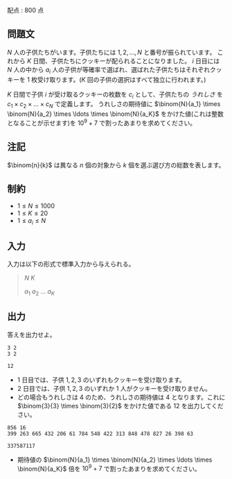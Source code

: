 配点 : $800$ 点

## 問題文

$N$ 人の子供たちがいます。子供たちには $1,2,\ldots,N$ と番号が振られています。
これから $K$ 日間、子供たちにクッキーが配られることになりました。
$i$ 日目には $N$ 人の中から $a_i$ 人の子供が等確率で選ばれ、選ばれた子供たちはそれぞれクッキーを $1$ 枚受け取ります。($K$ 回の子供の選択はすべて独立に行われます。)

$K$ 日間で子供 $i$ が受け取るクッキーの枚数を $c_i$ として、子供たちの *うれしさ* を $c_1 \times c_2 \times \ldots \times c_N$ で定義します。
うれしさの期待値に $\binom{N}{a_1} \times \binom{N}{a_2} \times \ldots \times \binom{N}{a_K}$ をかけた値(これは整数となることが示せます)を $10^9+7$ で割ったあまりを求めてください。

## 注記

$\binom{n}{k}$ は異なる $n$ 個の対象から $k$ 個を選ぶ選び方の総数を表します。

## 制約

- $1 \leq N \leq 1000$
- $1 \leq K \leq 20$
- $1 \leq a_i \leq N$

## 入力

入力は以下の形式で標準入力から与えられる。

> $N$ $K$
> 
> $a_1$ $a_2$ $\ldots$ $a_K$

## 出力

答えを出力せよ。

```input1
3 2
3 2
```

```output1
12
```

- $1$ 日目では、子供 $1,2,3$ のいずれもクッキーを受け取ります。
- $2$ 日目では、子供 $1,2,3$ のいずれか $1$ 人がクッキーを受け取りません。
- どの場合もうれしさは $4$ のため、うれしさの期待値は $4$ となります。これに $\binom{3}{3} \times \binom{3}{2}$ をかけた値である $12$ を出力してください。

```input2
856 16
399 263 665 432 206 61 784 548 422 313 848 478 827 26 398 63
```

```output2
337587117
```

- 期待値の $\binom{N}{a_1} \times \binom{N}{a_2} \times \ldots \times \binom{N}{a_K}$ 倍を $10^9+7$ で割ったあまりを求めてください。